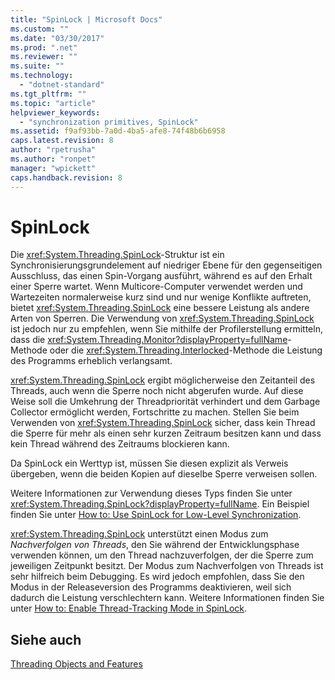 ```yaml
---
title: "SpinLock | Microsoft Docs"
ms.custom: ""
ms.date: "03/30/2017"
ms.prod: ".net"
ms.reviewer: ""
ms.suite: ""
ms.technology: 
  - "dotnet-standard"
ms.tgt_pltfrm: ""
ms.topic: "article"
helpviewer_keywords: 
  - "synchronization primitives, SpinLock"
ms.assetid: f9af93bb-7a0d-4ba5-afe8-74f48b6b6958
caps.latest.revision: 8
author: "rpetrusha"
ms.author: "ronpet"
manager: "wpickett"
caps.handback.revision: 8
---
```

# SpinLock
Die <xref:System.Threading.SpinLock>\-Struktur ist ein Synchronisierungsgrundelement auf niedriger Ebene für den gegenseitigen Ausschluss, das einen Spin\-Vorgang ausführt, während es auf den Erhalt einer Sperre wartet.  Wenn Multicore\-Computer verwendet werden und Wartezeiten normalerweise kurz sind und nur wenige Konflikte auftreten, bietet <xref:System.Threading.SpinLock> eine bessere Leistung als andere Arten von Sperren.  Die Verwendung von <xref:System.Threading.SpinLock> ist jedoch nur zu empfehlen, wenn Sie mithilfe der Profilerstellung ermitteln, dass die <xref:System.Threading.Monitor?displayProperty=fullName>\-Methode oder die <xref:System.Threading.Interlocked>\-Methode die Leistung des Programms erheblich verlangsamt.  
  
 <xref:System.Threading.SpinLock> ergibt möglicherweise den Zeitanteil des Threads, auch wenn die Sperre noch nicht abgerufen wurde.  Auf diese Weise soll die Umkehrung der Threadpriorität verhindert und dem Garbage Collector ermöglicht werden, Fortschritte zu machen.  Stellen Sie beim Verwenden von <xref:System.Threading.SpinLock> sicher, dass kein Thread die Sperre für mehr als einen sehr kurzen Zeitraum besitzen kann und dass kein Thread während des Zeitraums blockieren kann.  
  
 Da SpinLock ein Werttyp ist, müssen Sie diesen explizit als Verweis übergeben, wenn die beiden Kopien auf dieselbe Sperre verweisen sollen.  
  
 Weitere Informationen zur Verwendung dieses Typs finden Sie unter <xref:System.Threading.SpinLock?displayProperty=fullName>.  Ein Beispiel finden Sie unter [How to: Use SpinLock for Low\-Level Synchronization](../../../docs/standard/threading/how-to-use-spinlock-for-low-level-synchronization.md).  
  
 <xref:System.Threading.SpinLock> unterstützt einen Modus zum *Nachverfolgen von* *Threads*, den Sie während der Entwicklungsphase verwenden können, um den Thread nachzuverfolgen, der die Sperre zum jeweiligen Zeitpunkt besitzt.  Der Modus zum Nachverfolgen von Threads ist sehr hilfreich beim Debugging. Es wird jedoch empfohlen, dass Sie den Modus in der Releaseversion des Programms deaktivieren, weil sich dadurch die Leistung verschlechtern kann.  Weitere Informationen finden Sie unter [How to: Enable Thread\-Tracking Mode in SpinLock](../../../docs/standard/threading/how-to-enable-thread-tracking-mode-in-spinlock.md).  
  
## Siehe auch  
 [Threading Objects and Features](../../../docs/standard/threading/threading-objects-and-features.md)